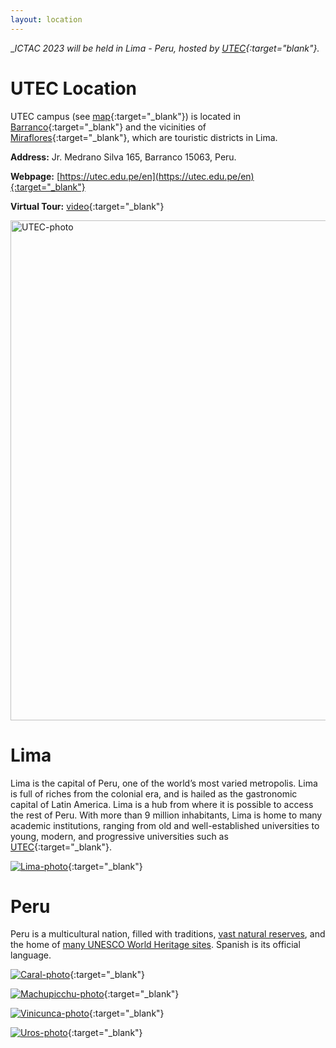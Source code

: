 ```yaml
---
layout: location
---
```



__ICTAC 2023 will be held in Lima - Peru, hosted by [UTEC](https://utec.edu.pe/en){:target="_blank"}.__ 

# UTEC Location

UTEC campus (see [map](https://goo.gl/maps/VFgSSJTLk33kjpKo7){:target="_blank"}) is located in [Barranco](https://wikitravel.org/en/Lima/Barranco){:target="_blank"} and the vicinities of [Miraflores](https://wikitravel.org/en/Lima/Miraflores){:target="_blank"}, which are touristic districts in Lima.

__Address:__ Jr. Medrano Silva 165, Barranco 15063, Peru. 

__Webpage:__ [https://utec.edu.pe/en](https://utec.edu.pe/en){:target="_blank"}

__Virtual Tour:__ [video](https://recorridovirtual.utec.edu.pe/){:target="_blank"}

<img src="/assets/img/Campus_UTEC_Lima.png" alt="UTEC-photo" width="auto" height="800">


# Lima

Lima is the capital of Peru, one of the world’s most varied metropolis. Lima is full of riches from the colonial era, and is hailed as the gastronomic capital of Latin America. Lima is a hub from where it is possible to access the rest of Peru. With more than 9 million inhabitants, Lima is home to many academic institutions, ranging from old and well-established universities to young, modern, and progressive universities such as [UTEC](https://utec.edu.pe/en){:target="_blank"}. 

[![Lima-photo](../../assets/img/Lima-Plaza-de-armas.jpg)](https://wikitravel.org/en/Lima){:target="_blank"}


# Peru

Peru is a multicultural nation, filled with traditions, [vast natural reserves](https://en.wikipedia.org/wiki/List_of_protected_areas_of_Peru), and the home of [many UNESCO World Heritage sites](https://en.wikipedia.org/wiki/List_of_World_Heritage_Sites_in_Peru). Spanish is its official language. 

[![Caral-photo](../../assets/img/Caral.jpg)](https://wikitravel.org/en/Caral){:target="_blank"}

[![Machupicchu-photo](../../assets/img/Machupicchu.jpg)](https://wikitravel.org/en/Machu_Picchu){:target="_blank"}

[![Vinicunca-photo](../../assets/img/Vinicunca.jpg)](https://wikitravel.org/en/Rainbow_Mountains){:target="_blank"}

[![Uros-photo](../../assets/img/Uros.jpg)](https://wikitravel.org/en/Uro_Islands){:target="_blank"}








<!-- You can adapt the design as well as the section shown on the map by copying the `assets/js/main.js` from the theme's repository and editing it. See also the subsection [Location / Room Overview](https://github.com/DigitaleGesellschaft/jekyll-theme-conference/#location--room-overview) section of the theme's README file. -->

